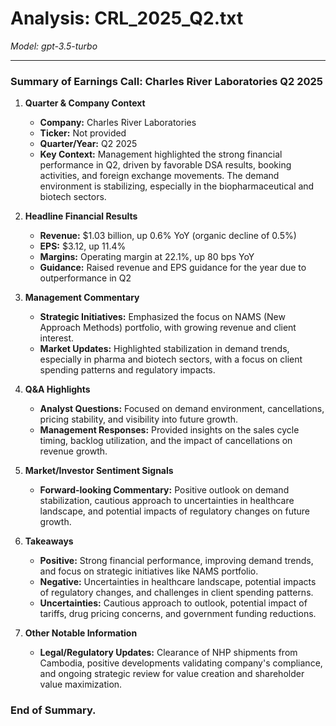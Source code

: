 # Analysis: CRL_2025_Q2.txt

*Model: gpt-3.5-turbo*

---

### Summary of Earnings Call: Charles River Laboratories Q2 2025

1. **Quarter & Company Context**
   - **Company:** Charles River Laboratories
   - **Ticker:** Not provided
   - **Quarter/Year:** Q2 2025
   - **Key Context:** Management highlighted the strong financial performance in Q2, driven by favorable DSA results, booking activities, and foreign exchange movements. The demand environment is stabilizing, especially in the biopharmaceutical and biotech sectors.

2. **Headline Financial Results**
   - **Revenue:** $1.03 billion, up 0.6% YoY (organic decline of 0.5%)
   - **EPS:** $3.12, up 11.4%
   - **Margins:** Operating margin at 22.1%, up 80 bps YoY
   - **Guidance:** Raised revenue and EPS guidance for the year due to outperformance in Q2

3. **Management Commentary**
   - **Strategic Initiatives:** Emphasized the focus on NAMS (New Approach Methods) portfolio, with growing revenue and client interest.
   - **Market Updates:** Highlighted stabilization in demand trends, especially in pharma and biotech sectors, with a focus on client spending patterns and regulatory impacts.

4. **Q&A Highlights**
   - **Analyst Questions:** Focused on demand environment, cancellations, pricing stability, and visibility into future growth.
   - **Management Responses:** Provided insights on the sales cycle timing, backlog utilization, and the impact of cancellations on revenue growth.

5. **Market/Investor Sentiment Signals**
   - **Forward-looking Commentary:** Positive outlook on demand stabilization, cautious approach to uncertainties in healthcare landscape, and potential impacts of regulatory changes on future growth.

6. **Takeaways**
   - **Positive:** Strong financial performance, improving demand trends, and focus on strategic initiatives like NAMS portfolio.
   - **Negative:** Uncertainties in healthcare landscape, potential impacts of regulatory changes, and challenges in client spending patterns.
   - **Uncertainties:** Cautious approach to outlook, potential impact of tariffs, drug pricing concerns, and government funding reductions.

7. **Other Notable Information**
   - **Legal/Regulatory Updates:** Clearance of NHP shipments from Cambodia, positive developments validating company's compliance, and ongoing strategic review for value creation and shareholder value maximization.

### End of Summary.